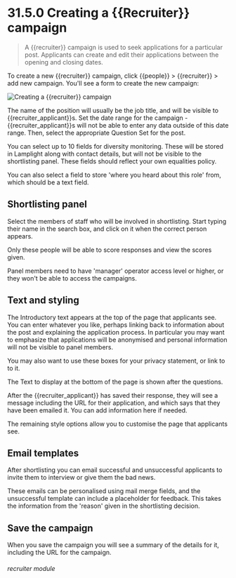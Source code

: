 # 31.5.0 Creating a {{Recruiter}} campaign

> A {{recruiter}} campaign is used to seek applications for a particular post.  Applicants can create and edit their applications between the opening and closing dates. 

To create a new {{recruiter}} campaign, click {{people}} > {{recruiter}} > add new campaign.  You'll 
see a form to create the new campaign:

![Creating a {{recruiter}} campaign](31.4.0a.png)

The name of the position will usually be the job title, and will be visible to {{recruiter_applicant}}s.
Set the date range for the campaign - {{recruiter_applicant}}s will not be able to enter any data
outside of this date range.  Then, select the appropriate Question Set for the post.

You can select up to 10 fields for diversity monitoring.  These will be stored in Lamplight along with
contact details, but will not be visible to the shortlisting panel.  These fields should reflect your
own equalities policy.

You can also select a field to store 'where you heard about this role' from, which should be a text field.

## Shortlisting panel

Select the members of staff who will be involved in shortlisting.  Start typing their name in the 
search box, and click on it when the correct person appears.

Only these people will be able to score responses and view the scores given.

Panel members need to have 'manager' operator access level or higher, or they won't be able to access the campaigns.

## Text and styling

The Introductory text appears at the top of the page that applicants see.  You can enter whatever you like,
perhaps linking back to information about the post and explaining the application process. 
In particular you may want to emphasize that applications will be anonymised and personal information
will not be visible to panel members.

You may also want to use these boxes for your privacy statement, or link to to it.

The Text to display at the bottom of the page is shown after the questions.

After the {{recruiter_applicant}} has saved their response, they will see a message including
the URL for their application, and which says that they have been emailed it.  You can add information
here if needed.

The remaining style options allow you to customise the page that applicants see.

## Email templates

After shortlisting you can email successful and unsuccessful applicants to invite them to interview
or give them the bad news.

These emails can be personalised using mail merge fields, and the unsuccessful template can include
a placeholder for feedback.  This takes the information from the 'reason' given in the shortlisting decision.

## Save the campaign

When you save the campaign you will see a summary of the details for it, including the URL for the campaign.



###### recruiter module